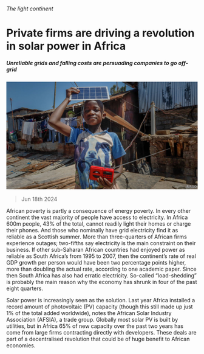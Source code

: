 ###### The light continent

# Private firms are driving a revolution in solar power in Africa 

##### Unreliable grids and falling costs are persuading companies to go off-grid 

![image](images/20240622_MAP505.jpg) 

> Jun 18th 2024 

African poverty is partly a consequence of energy poverty. In every other continent the vast majority of people have access to electricity. In Africa 600m people, 43% of the total, cannot readily light their homes or charge their phones. And those who nominally have grid electricity find it as reliable as a Scottish summer. More than three-quarters of African firms experience outages; two-fifths say electricity is the main constraint on their business. If other sub-Saharan African countries had enjoyed power as reliable as South Africa’s from 1995 to 2007, then the continent’s rate of real GDP growth per person would have been two percentage points higher, more than doubling the actual rate, according to one academic paper. Since then South Africa has also had erratic electricity. So-called “load-shedding” is probably the main reason why the economy has shrunk in four of the past eight quarters.

Solar power is increasingly seen as the solution. Last year Africa installed a record amount of photovoltaic (PV) capacity (though this still made up just 1% of the total added worldwide), notes the African Solar Industry Association (AFSIA), a trade group. Globally most solar PV is built by utilities, but in Africa 65% of new capacity over the past two years has come from large firms contracting directly with developers. These deals are part of a decentralised revolution that could be of huge benefit to African economies. 

